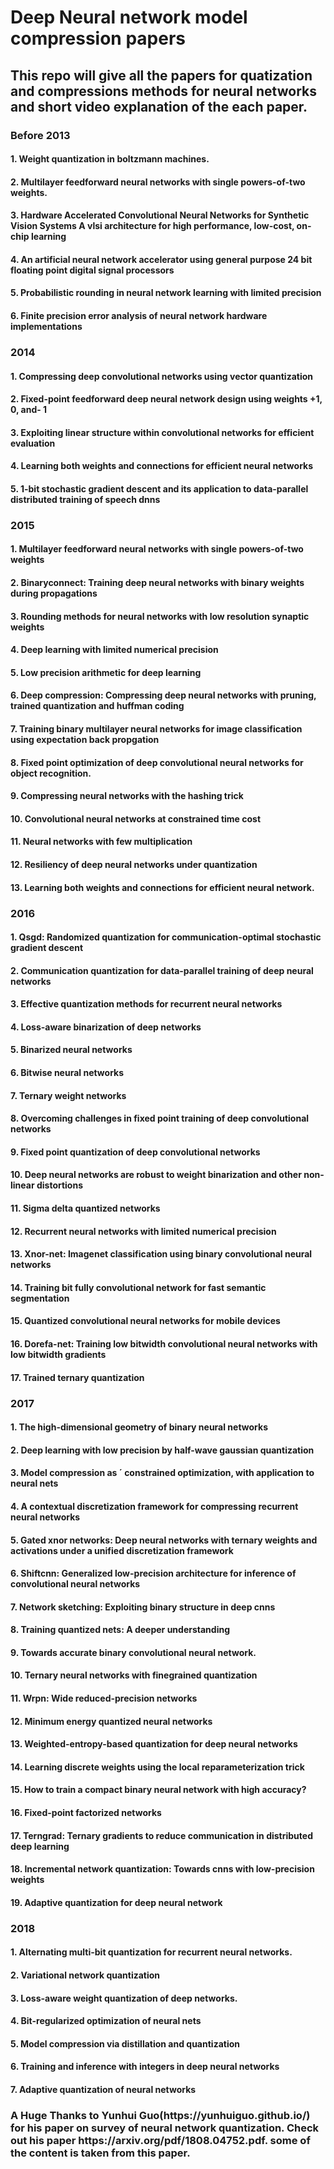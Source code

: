 # Deep Neural network model compression papers
<h2>This repo will give all the papers for quatization and compressions methods for neural networks and short video explanation of the each paper.</h2>

<h3>Before 2013</h3>
<h4>1. Weight quantization in boltzmann machines.</h4>
<h4>2. Multilayer feedforward neural networks with single powers-of-two weights.</h4>
<h4>3. Hardware Accelerated Convolutional Neural Networks for Synthetic Vision Systems A vlsi architecture for high performance, low-cost, on-chip learning</h4>
<h4>4. An artificial neural network accelerator using general purpose 24 bit floating point digital signal processors</h4>
<h4>5. Probabilistic rounding in neural network learning with limited precision</h4>
<h4>6. Finite precision error analysis of neural network hardware implementations</h4>

<h3>2014</h3>
<h4>1. Compressing deep convolutional networks using vector quantization</h4>
<h4>2. Fixed-point feedforward deep neural network design using weights +1, 0, and- 1</h4>
<h4>3. Exploiting linear structure within convolutional networks for efficient evaluation</h4>
<h4>4. Learning both weights and connections for efficient neural networks</h4>
<h4>5. 1-bit stochastic gradient descent and its application to data-parallel distributed training of speech dnns</h4>

<h3>2015</h3>
<h4>1. Multilayer feedforward neural networks with single powers-of-two weights</h4>
<h4>2. Binaryconnect: Training deep neural networks with binary weights during propagations</h4>
<h4>3. Rounding methods for neural networks with low resolution synaptic weights</h4>
<h4>4. Deep learning with limited numerical precision</h4>
<h4>5. Low precision arithmetic for deep learning</h4>
<h4>6. Deep compression: Compressing deep neural networks with pruning, trained quantization and huffman coding</h4>
<h4>7. Training binary multilayer neural networks for image classification using expectation back propgation</h4>
<h4>8. Fixed point optimization of deep convolutional neural networks for object recognition.</h4>
<h4>9. Compressing neural networks with the hashing trick</h4>
<h4>10. Convolutional neural networks at constrained time cost</h4>
<h4>11. Neural networks with few multiplication</h4>
<h4>12. Resiliency of deep neural networks under quantization</h4>
<h4>13. Learning both weights and connections for efficient neural network.</h4>

<h3>2016</h3>
<h4>1. Qsgd: Randomized quantization for communication-optimal stochastic gradient descent</h4>
<h4>2. Communication quantization for data-parallel training of deep neural networks</h4>
<h4>3. Effective quantization methods for recurrent neural networks</h4>
<h4>4. Loss-aware binarization of deep networks</h4>
<h4>5. Binarized neural networks</h4>
<h4>6. Bitwise neural networks</h4>
<h4>7. Ternary weight networks</h4>
<h4>8. Overcoming challenges in fixed point training of deep convolutional networks</h4>
<h4>9. Fixed point quantization of deep convolutional networks</h4>
<h4>10. Deep neural networks are robust to weight binarization and other non-linear distortions</h4>
<h4>11. Sigma delta quantized networks</h4>
<h4>12. Recurrent neural networks with limited numerical precision</h4>
<h4>13. Xnor-net: Imagenet classification using binary convolutional neural networks</h4>
<h4>14. Training bit fully convolutional network for fast semantic segmentation</h4>
<h4>15. Quantized convolutional neural networks for mobile devices</h4>
<h4>16. Dorefa-net: Training low bitwidth convolutional neural networks with low bitwidth gradients</h4>
<h4>17. Trained ternary quantization</h4>

<h3>2017</h3>
<h4>1. The high-dimensional geometry of binary neural networks</h4>
<h4>2. Deep learning with low precision by half-wave gaussian quantization</h4>
<h4>3. Model compression as ´ constrained optimization, with application to neural nets</h4>
<h4>4. A contextual discretization framework for compressing recurrent neural networks</h4>
<h4>5. Gated xnor networks: Deep neural networks with ternary weights and activations under a unified discretization framework</h4>
<h4>6. Shiftcnn: Generalized low-precision architecture for inference of convolutional neural networks</h4>
<h4>7. Network sketching: Exploiting binary structure in deep cnns</h4>
<h4>8. Training quantized nets: A deeper understanding</h4>
<h4>9. Towards accurate binary convolutional neural network.</h4>
<h4>10. Ternary neural networks with finegrained quantization</h4>
<h4>11. Wrpn: Wide reduced-precision networks</h4>
<h4>12. Minimum energy quantized neural networks</h4>
<h4>13. Weighted-entropy-based quantization for deep neural networks</h4>
<h4>14. Learning discrete weights using the local reparameterization trick</h4>
<h4>15. How to train a compact binary neural network with high accuracy?</h4>
<h4>16. Fixed-point factorized networks</h4>
<h4>17. Terngrad: Ternary gradients to reduce communication in distributed deep learning</h4>
<h4>18. Incremental network quantization: Towards cnns with low-precision weights</h4>
<h4>19. Adaptive quantization for deep neural network</h4>

<h3>2018</h3>
<h4>1. Alternating multi-bit quantization for recurrent neural networks.</h4>
<h4>2. Variational network quantization</h4>
<h4>3. Loss-aware weight quantization of deep networks.</h4>
<h4>4. Bit-regularized optimization of neural nets</h4>
<h4>5. Model compression via distillation and quantization</h4>
<h4>6. Training and inference with integers in deep neural networks</h4>
<h4>7. Adaptive quantization of neural networks</h4>

<h3>A Huge Thanks to Yunhui Guo(https://yunhuiguo.github.io/) for his paper on survey of neural network quantization. Check out his paper https://arxiv.org/pdf/1808.04752.pdf. some of the content is taken from this paper.</h3>

